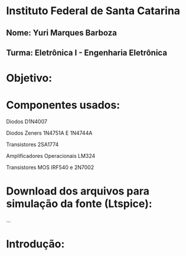 # Instituto Federal de Santa Catarina
## Nome: Yuri Marques Barboza
## Turma: Eletrônica I - Engenharia Eletrônica

# Objetivo:



# Componentes usados:

Diodos D1N4007

Diodos Zeners 1N4751A E 1N4744A

Transistores 2SA1774

Amplificadores Operacionais LM324

Transistores MOS IRF540 e 2N7002

# Download dos arquivos para simulação da fonte (Ltspice):

...

# Introdução:
